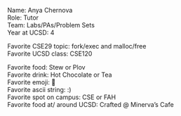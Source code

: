 Name: Anya Chernova  
Role: Tutor  
Team: Labs/PAs/Problem Sets  
Year at UCSD: 4  

Favorite CSE29 topic: fork/exec and malloc/free  
Favorite UCSD class: CSE120

Favorite food: Stew or Plov  
Favorite drink: Hot Chocolate or Tea  
Favorite emoji: 🌻  
Favorite ascii string: :)  
Favorite spot on campus: CSE or FAH  
Favorite food at/ around UCSD: Crafted @ Minerva’s Cafe
